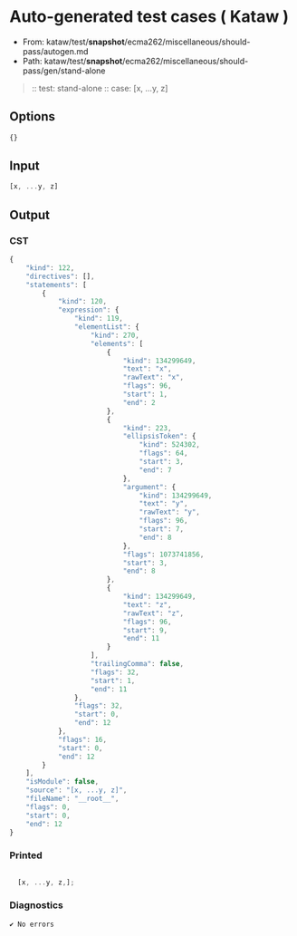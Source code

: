 # Auto-generated test cases ( Kataw )
- From: kataw/test/__snapshot__/ecma262/miscellaneous/should-pass/autogen.md
- Path: kataw/test/__snapshot__/ecma262/miscellaneous/should-pass/gen/stand-alone
> :: test: stand-alone
> :: case: [x, ...y, z]
## Options

`````js
{}
`````
## Input

`````js
[x, ...y, z]
`````
## Output

### CST

```javascript
{
    "kind": 122,
    "directives": [],
    "statements": [
        {
            "kind": 120,
            "expression": {
                "kind": 119,
                "elementList": {
                    "kind": 270,
                    "elements": [
                        {
                            "kind": 134299649,
                            "text": "x",
                            "rawText": "x",
                            "flags": 96,
                            "start": 1,
                            "end": 2
                        },
                        {
                            "kind": 223,
                            "ellipsisToken": {
                                "kind": 524302,
                                "flags": 64,
                                "start": 3,
                                "end": 7
                            },
                            "argument": {
                                "kind": 134299649,
                                "text": "y",
                                "rawText": "y",
                                "flags": 96,
                                "start": 7,
                                "end": 8
                            },
                            "flags": 1073741856,
                            "start": 3,
                            "end": 8
                        },
                        {
                            "kind": 134299649,
                            "text": "z",
                            "rawText": "z",
                            "flags": 96,
                            "start": 9,
                            "end": 11
                        }
                    ],
                    "trailingComma": false,
                    "flags": 32,
                    "start": 1,
                    "end": 11
                },
                "flags": 32,
                "start": 0,
                "end": 12
            },
            "flags": 16,
            "start": 0,
            "end": 12
        }
    ],
    "isModule": false,
    "source": "[x, ...y, z]",
    "fileName": "__root__",
    "flags": 0,
    "start": 0,
    "end": 12
}
```

### Printed

```javascript

  [x, ...y, z,];

```

### Diagnostics

```javascript
✔ No errors
```

